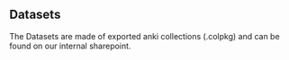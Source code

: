 ## Datasets
The Datasets are made of exported anki collections (.colpkg) and can be found on our internal sharepoint.